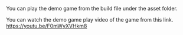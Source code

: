 You can play the demo game from the build file under the asset folder.

You can watch the demo game play video of the game from this link.
https://youtu.be/F0mWyXVHkm8
